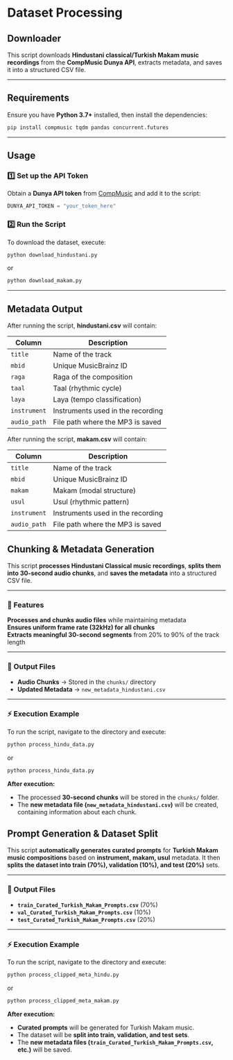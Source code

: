 # **Dataset Processing**

## **Downloader**
This script downloads **Hindustani classical/Turkish Makam music recordings** from the **CompMusic Dunya API**, extracts metadata, and saves it into a structured CSV file.

---

## **Requirements**
Ensure you have **Python 3.7+** installed, then install the dependencies:

```sh
pip install compmusic tqdm pandas concurrent.futures
```

---

## **Usage**
### **1️⃣ Set up the API Token**
Obtain a **Dunya API token** from [CompMusic](https://compmusic.upf.edu/) and add it to the script:

```python
DUNYA_API_TOKEN = "your_token_here"
```

### **2️⃣ Run the Script**
To download the dataset, execute:

```sh
python download_hindustani.py
```

or 

```sh
python download_makam.py
```

---

## **Metadata Output**
After running the script, **hindustani.csv** will contain:

| **Column**    | **Description** |
|--------------|-------------|
| `title`      | Name of the track |
| `mbid`       | Unique MusicBrainz ID |
| `raga`       | Raga of the composition |
| `taal`       | Taal (rhythmic cycle) |
| `laya`       | Laya (tempo classification) |
| `instrument` | Instruments used in the recording |
| `audio_path` | File path where the MP3 is saved |

After running the script, **makam.csv** will contain:

| **Column**    | **Description** |
|--------------|-------------|
| `title`      | Name of the track |
| `mbid`       | Unique MusicBrainz ID |
| `makam`       | Makam (modal structure) |
| `usul`       | Usul (rhythmic pattern) |
| `instrument` | Instruments used in the recording |
| `audio_path` | File path where the MP3 is saved |

## Chunking & Metadata Generation

This script **processes Hindustani Classical music recordings**, **splits them into 30-second audio chunks**, and **saves the metadata** into a structured CSV file.

---

### **🔹 Features**  
**Processes and chunks audio files** while maintaining metadata  
**Ensures uniform frame rate (32kHz) for all chunks**  
**Extracts meaningful 30-second segments** from 20% to 90% of the track length  

---

### **📌 Output Files**  
- **Audio Chunks** → Stored in the `chunks/` directory  
- **Updated Metadata** → `new_metadata_hindustani.csv`  

---

### **⚡ Execution Example**  
To run the script, navigate to the directory and execute:

```sh
python process_hindu_data.py
```

or 

```sh
python process_hindu_data.py
```

**After execution:**  
- The processed **30-second chunks** will be stored in the `chunks/` folder.  
- The **new metadata file (`new_metadata_hindustani.csv`)** will be created, containing information about each chunk.  

## **Prompt Generation & Dataset Split**  

This script **automatically generates curated prompts** for **Turkish Makam music compositions** based on **instrument, makam, usul** metadata. It then **splits the dataset into train (70%), validation (10%), and test (20%)** sets.

---

### **📌 Output Files**  
- **`train_Curated_Turkish_Makam_Prompts.csv`** (70%)  
- **`val_Curated_Turkish_Makam_Prompts.csv`** (10%)  
- **`test_Curated_Turkish_Makam_Prompts.csv`** (20%)  

---

### **⚡ Execution Example**  
To run the script, navigate to the directory and execute:

```sh
python process_clipped_meta_hindu.py
```

or 

```sh
python process_clipped_meta_makam.py
```

**After execution:**  
- **Curated prompts** will be generated for Turkish Makam music.  
- The dataset will be **split into train, validation, and test sets**.  
- The **new metadata files (`train_Curated_Turkish_Makam_Prompts.csv`, etc.)** will be saved.  
